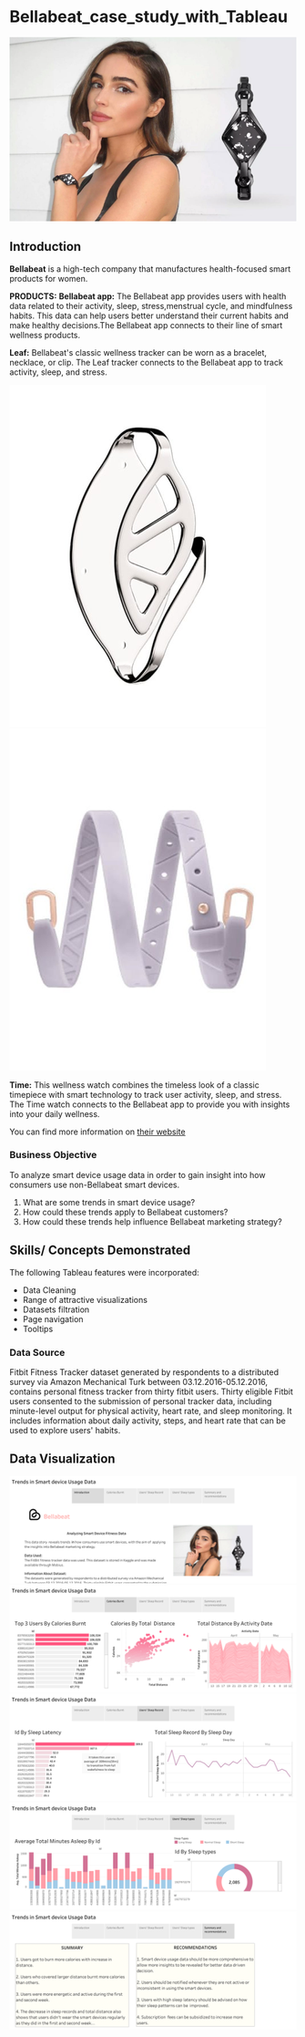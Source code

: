 # Bellabeat_case_study_with_Tableau

![](olivia_culpo.png)

## Introduction
**Bellabeat** is a high-tech company that manufactures health-focused smart products for women.

**PRODUCTS:**
**Bellabeat app:** The Bellabeat app provides users with health data related to their activity, sleep, stress,menstrual cycle, and mindfulness habits. This data can help users better understand their current habits and make healthy decisions.The Bellabeat app connects to their line of smart wellness products.

**Leaf:** Bellabeat's classic wellness tracker can be worn as a bracelet, necklace, or clip. The Leaf tracker connects to the Bellabeat app to track activity, sleep, and stress.

![](leaf.jpg)  ![](Bellabeat_belt.jpg)  

**Time:** This wellness watch combines the timeless look of a classic timepiece with smart technology to track user activity, sleep, and stress. The Time watch connects to the Bellabeat app to provide you with insights into your daily wellness.

You can find more information on [their website](https://bellabeat.com/)

### Business Objective

To analyze smart device usage data in order to gain insight into how consumers use non-Bellabeat smart devices.
1. What are some trends in smart device usage?
2. How could these trends apply to Bellabeat customers?
3. How could these trends help influence Bellabeat marketing strategy?

## Skills/ Concepts Demonstrated

The following Tableau features were incorporated:
- Data Cleaning
- Range of attractive visualizations 
- Datasets filtration 
- Page navigation
- Tooltips 

### Data Source

Fitbit Fitness Tracker dataset generated by respondents to a distributed survey via Amazon Mechanical Turk between 03.12.2016-05.12.2016, contains personal fitness tracker from thirty fitbit users. Thirty eligible Fitbit users consented to the submission of personal tracker data, including minute-level output for physical activity, heart rate, and sleep monitoring. It includes information about daily activity, steps, and heart rate that can be used to explore users' habits.


## Data Visualization

![](intro.png)
![](calories.png)
![](sleep_record.png)
![](sleep_types.png)
![](summary.png)
